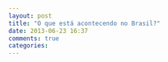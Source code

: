 ```yaml
---
layout: post
title: "O que está acontecendo no Brasil?"
date: 2013-06-23 16:37
comments: true
categories: 
---
```

